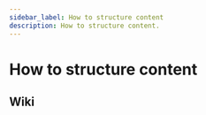 ```yaml
---
sidebar_label: How to structure content
description: How to structure content.
---
```


# How to structure content

## Wiki

